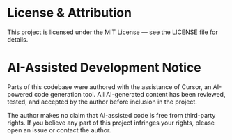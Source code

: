 # License & Attribution

This project is licensed under the MIT License — see the LICENSE file for details.

# AI-Assisted Development Notice

Parts of this codebase were authored with the assistance of Cursor, an AI-powered code generation tool.
All AI-generated content has been reviewed, tested, and accepted by the author before inclusion in the project.

The author makes no claim that AI-assisted code is free from third-party rights.
If you believe any part of this project infringes your rights, please open an issue or contact the author.
